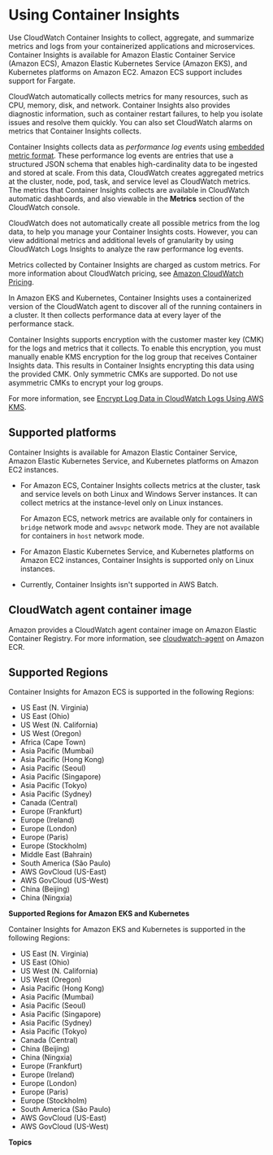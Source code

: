 # Using Container Insights<a name="ContainerInsights"></a>

Use CloudWatch Container Insights to collect, aggregate, and summarize metrics and logs from your containerized applications and microservices\. Container Insights is available for Amazon Elastic Container Service \(Amazon ECS\), Amazon Elastic Kubernetes Service \(Amazon EKS\), and Kubernetes platforms on Amazon EC2\. Amazon ECS support includes support for Fargate\.

CloudWatch automatically collects metrics for many resources, such as CPU, memory, disk, and network\. Container Insights also provides diagnostic information, such as container restart failures, to help you isolate issues and resolve them quickly\. You can also set CloudWatch alarms on metrics that Container Insights collects\.

Container Insights collects data as *performance log events* using [embedded metric format](CloudWatch_Embedded_Metric_Format.md)\. These performance log events are entries that use a structured JSON schema that enables high\-cardinality data to be ingested and stored at scale\. From this data, CloudWatch creates aggregated metrics at the cluster, node, pod, task, and service level as CloudWatch metrics\. The metrics that Container Insights collects are available in CloudWatch automatic dashboards, and also viewable in the **Metrics** section of the CloudWatch console\.

CloudWatch does not automatically create all possible metrics from the log data, to help you manage your Container Insights costs\. However, you can view additional metrics and additional levels of granularity by using CloudWatch Logs Insights to analyze the raw performance log events\.

Metrics collected by Container Insights are charged as custom metrics\. For more information about CloudWatch pricing, see [Amazon CloudWatch Pricing](https://aws.amazon.com/cloudwatch/pricing/)\.

In Amazon EKS and Kubernetes, Container Insights uses a containerized version of the CloudWatch agent to discover all of the running containers in a cluster\. It then collects performance data at every layer of the performance stack\.

Container Insights supports encryption with the customer master key \(CMK\) for the logs and metrics that it collects\. To enable this encryption, you must manually enable KMS encryption for the log group that receives Container Insights data\. This results in Container Insights encrypting this data using the provided CMK\. Only symmetric CMKs are supported\. Do not use asymmetric CMKs to encrypt your log groups\.

For more information, see [Encrypt Log Data in CloudWatch Logs Using AWS KMS](https://docs.aws.amazon.com/AmazonCloudWatch/latest/logs/encrypt-log-data-kms.html)\.

## Supported platforms<a name="container-insights-platforms"></a>

Container Insights is available for Amazon Elastic Container Service, Amazon Elastic Kubernetes Service, and Kubernetes platforms on Amazon EC2 instances\.
+ For Amazon ECS, Container Insights collects metrics at the cluster, task and service levels on both Linux and Windows Server instances\. It can collect metrics at the instance\-level only on Linux instances\.

  For Amazon ECS, network metrics are available only for containers in `bridge` network mode and `awsvpc` network mode\. They are not available for containers in `host` network mode\.
+ For Amazon Elastic Kubernetes Service, and Kubernetes platforms on Amazon EC2 instances, Container Insights is supported only on Linux instances\.
+ Currently, Container Insights isn't supported in AWS Batch\.

## CloudWatch agent container image<a name="container-insights-download-limit"></a>

Amazon provides a CloudWatch agent container image on Amazon Elastic Container Registry\. For more information, see [cloudwatch\-agent](https://gallery.ecr.aws/cloudwatch-agent/cloudwatch-agent) on Amazon ECR\.

## Supported Regions<a name="container-insights-regions"></a>

Container Insights for Amazon ECS is supported in the following Regions:
+ US East \(N\. Virginia\)
+ US East \(Ohio\)
+ US West \(N\. California\)
+ US West \(Oregon\)
+ Africa \(Cape Town\)
+ Asia Pacific \(Mumbai\)
+ Asia Pacific \(Hong Kong\)
+ Asia Pacific \(Seoul\)
+ Asia Pacific \(Singapore\)
+ Asia Pacific \(Tokyo\)
+ Asia Pacific \(Sydney\)
+ Canada \(Central\)
+ Europe \(Frankfurt\)
+ Europe \(Ireland\)
+ Europe \(London\)
+ Europe \(Paris\)
+ Europe \(Stockholm\)
+ Middle East \(Bahrain\)
+ South America \(São Paulo\)
+ AWS GovCloud \(US\-East\)
+ AWS GovCloud \(US\-West\)
+ China \(Beijing\)
+ China \(Ningxia\)

**Supported Regions for Amazon EKS and Kubernetes**

Container Insights for Amazon EKS and Kubernetes is supported in the following Regions:
+ US East \(N\. Virginia\)
+ US East \(Ohio\)
+ US West \(N\. California\)
+ US West \(Oregon\)
+ Asia Pacific \(Hong Kong\)
+ Asia Pacific \(Mumbai\)
+ Asia Pacific \(Seoul\)
+ Asia Pacific \(Singapore\)
+ Asia Pacific \(Sydney\)
+ Asia Pacific \(Tokyo\)
+ Canada \(Central\)
+ China \(Beijing\)
+ China \(Ningxia\)
+ Europe \(Frankfurt\)
+ Europe \(Ireland\)
+ Europe \(London\)
+ Europe \(Paris\)
+ Europe \(Stockholm\)
+ South America \(São Paulo\)
+ AWS GovCloud \(US\-East\)
+ AWS GovCloud \(US\-West\)

**Topics**